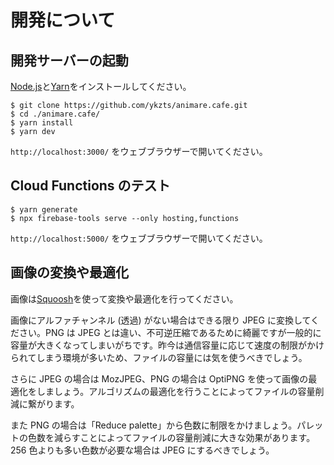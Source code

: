 # 開発について

## 開発サーバーの起動

[Node.js](https://nodejs.org/ja/)と[Yarn](https://yarnpkg.com/ja/)をインストールしてください。

```console
$ git clone https://github.com/ykzts/animare.cafe.git
$ cd ./animare.cafe/
$ yarn install
$ yarn dev
```

`http://localhost:3000/` をウェブブラウザーで開いてください。

## Cloud Functions のテスト

```console
$ yarn generate
$ npx firebase-tools serve --only hosting,functions
```

`http://localhost:5000/` をウェブブラウザーで開いてください。

## 画像の変換や最適化

画像は[Squoosh](https://squoosh.app/)を使って変換や最適化を行ってください。

画像にアルファチャンネル (透過) がない場合はできる限り JPEG に変換してください。PNG は JPEG とは違い、不可逆圧縮であるために綺麗ですが一般的に容量が大きくなってしまいがちです。昨今は通信容量に応じて速度の制限がかけられてしまう環境が多いため、ファイルの容量には気を使うべきでしょう。

さらに JPEG の場合は MozJPEG、PNG の場合は OptiPNG を使って画像の最適化をしましょう。アルゴリズムの最適化を行うことによってファイルの容量削減に繋がります。

また PNG の場合は「Reduce palette」から色数に制限をかけましょう。パレットの色数を減らすことによってファイルの容量削減に大きな効果があります。256 色よりも多い色数が必要な場合は JPEG にするべきでしょう。
